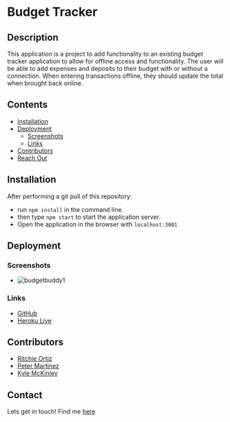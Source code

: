 # Budget Tracker
## Description
This application is a project to add functionality to an existing budget tracker application to allow for offline access and functionality. The user will be able to add expenses and deposits to their budget with or without a connection. When entering transactions offline, they should update the total when brought back online.

## Contents
- [Installation](#Installation)
- [Deployment](#Deployment)
    - [Screenshots](#Screenshots)
    - [Links](#Links)
- [Contributors](#Contributors)
- [Reach Out](#Contact)

## Installation
After performing a git pull of this repository:
- run `npm install` in the command line.
- then type `npm start` to start the application server.
- Open the application in the browser with `localhost:3001`

## Deployment
### Screenshots
- ![budgetbuddy1](https://user-images.githubusercontent.com/74946954/127607090-61262501-7266-4a82-b990-16bcc8ac4c25.png)

### Links
- [GitHub](https://github.com/xRitchie91/BudgetBuddyXIX)
- [Heroku Live]()

## Contributors
- [Ritchie Ortiz](https://www.GitHub.com/xRitchie91)
- [Peter Martinez](https//www.GitHub.com/Pmarti53)
- [Kyle McKinley](https://www.GitHub.com/kjmckinley)

## Contact
Lets get in touch!
Find me [here](https://www.GitHub.com/xRitchie91)
